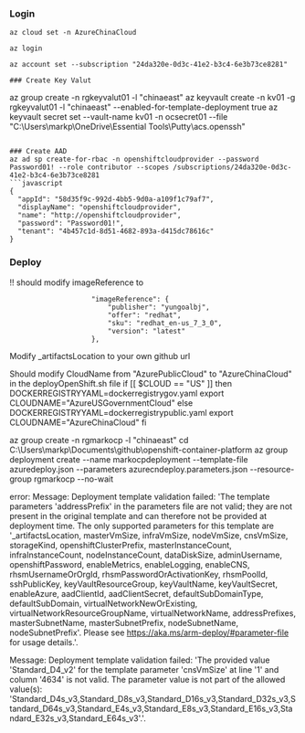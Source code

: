 
### Login

```
az cloud set -n AzureChinaCloud
```

```
az login

az account set --subscription "24da320e-0d3c-41e2-b3c4-6e3b73ce8281"

### Create Key Valut

```
az group create -n rgkeyvalut01 -l "chinaeast"
az keyvault create -n kv01 -g rgkeyvalut01 -l "chinaeast" --enabled-for-template-deployment true
az keyvault secret set --vault-name kv01 -n ocsecret01 --file "C:\Users\markp\OneDrive\Essential Tools\Putty\acs.openssh"
```

### Create AAD
az ad sp create-for-rbac -n openshiftcloudprovider --password Password01! --role contributor --scopes /subscriptions/24da320e-0d3c-41e2-b3c4-6e3b73ce8281
```javascript
{
  "appId": "58d35f9c-992d-4bb5-9d0a-a109f1c79af7",
  "displayName": "openshiftcloudprovider",
  "name": "http://openshiftcloudprovider",
  "password": "Password01!",
  "tenant": "4b457c1d-8d51-4682-893a-d415dc78616c"
}
```

### Deploy
!! should modify imageReference to
```
                    "imageReference": {
                        "publisher": "yungoalbj",
                        "offer": "redhat",
                        "sku": "redhat_en-us_7_3_0",
                        "version": "latest"
                    },
```

Modify _artifactsLocation to your own github url

Should modify CloudName from "AzurePublicCloud" to "AzureChinaCloud" in the deployOpenShift.sh file
     if [[ $CLOUD == "US" ]]
       then
         DOCKERREGISTRYYAML=dockerregistrygov.yaml
         export CLOUDNAME="AzureUSGovernmentCloud"
     else
         DOCKERREGISTRYYAML=dockerregistrypublic.yaml
         export CLOUDNAME="AzureChinaCloud"
     fi

az group create -n rgmarkocp -l "chinaeast"
cd C:\Users\markp\Documents\github\openshift-container-platform
az group deployment create --name markocpdeployment --template-file azuredeploy.json --parameters azurecndeploy.parameters.json --resource-group rgmarkocp --no-wait



error:
Message: Deployment template validation failed: 'The template parameters 'addressPrefix' in the parameters file are not valid; they are not present in the original template and can therefore not be provided at deployment time. The only supported parameters for this template are '_artifactsLocation, masterVmSize, infraVmSize, nodeVmSize, cnsVmSize, storageKind, openshiftClusterPrefix, masterInstanceCount, infraInstanceCount, nodeInstanceCount, dataDiskSize, adminUsername, openshiftPassword, enableMetrics, enableLogging, enableCNS, rhsmUsernameOrOrgId, rhsmPasswordOrActivationKey, rhsmPoolId, sshPublicKey, keyVaultResourceGroup, keyVaultName, keyVaultSecret, enableAzure, aadClientId, aadClientSecret, defaultSubDomainType, defaultSubDomain, virtualNetworkNewOrExisting, virtualNetworkResourceGroupName, virtualNetworkName, addressPrefixes, masterSubnetName, masterSubnetPrefix, nodeSubnetName, nodeSubnetPrefix'. Please see https://aka.ms/arm-deploy/#parameter-file for usage details.'.


Message: Deployment template validation failed: 'The provided value 'Standard_D4_v2' for the template parameter 'cnsVmSize' at line '1' and column '4634' is not valid. The parameter value is not part of the allowed value(s): 'Standard_D4s_v3,Standard_D8s_v3,Standard_D16s_v3,Standard_D32s_v3,Standard_D64s_v3,Standard_E4s_v3,Standard_E8s_v3,Standard_E16s_v3,Standard_E32s_v3,Standard_E64s_v3'.'.